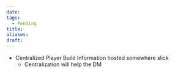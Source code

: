```yaml
---
date: 
tags:
  - Pending
title: 
aliases: 
draft:
---
```

* Centralized Player Build Information hosted somewhere slick
	* Centralization will help the DM